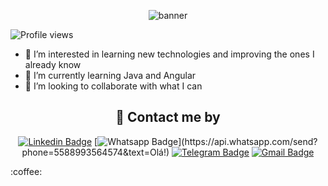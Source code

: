 <span align="center">
  
![banner](https://user-images.githubusercontent.com/60412394/188704257-54925cc1-3801-439e-8e65-a9a7a4e8ef18.png)
  
</span>

<p align="left"> <img src="https://komarev.com/ghpvc/?username=LucSpk&color=green" alt="Profile views" /> </p>

- 👀 I’m interested in learning new technologies and improving the ones I already know
- 🌱 I’m currently learning Java and Angular
- 💞️ I’m looking to collaborate with what I can

<h2 align="center">📲 Contact me by</h2>
<div align="center">

[![Linkedin Badge](https://img.shields.io/badge/-LinkedIn-blue?style=flat-square&logo=Linkedin&logoColor=white&link=https://www.linkedin.com/in/lucalvez/)](https://www.linkedin.com/in/lucalvez/)
[![Whatsapp Badge](https://img.shields.io/badge/-Whatsapp-4CA143?style=flat-square&labelColor=4CA143&logo=whatsapp&logoColor=white&link=https://api.whatsapp.com/send?phone=5588993564574&text=Olá!)](https://api.whatsapp.com/send?phone=5588993564574&text=Olá!)
[![Telegram Badge](https://img.shields.io/badge/-Telegram-1ca0f1?style=flat-square&labelColor=1ca0f1&logo=telegram&logoColor=white&link=https://t.me/luc_alvez)](https://t.me/luc_alvez)
[![Gmail Badge](https://img.shields.io/badge/-Gmail-c14438?style=flat-square&logo=Gmail&logoColor=white&link=mailto:olalvezluc@gmail.com)](mailto:olalvezluc@gmail.com)

</div>

<div>
:coffee:
</div>

<!---
  
<h2 align="center">📈 My Github Stats</h2>

<div align="center">

  [![Top Langs](https://github-readme-stats.vercel.app/api/top-langs/?username=LucSpk&theme=vue-dark&hide_border=true&layout=compact)](https://github.com/LucSpk?tab=repositories)
  
  [![GitHub Streak](http://github-readme-streak-stats.herokuapp.com?user=LucSpk&theme=vue-dark&hide_border=true)](https://github.com/LucSpk?tab=repositories)
  
</div>



LucSpk/LucSpk is a ✨ special ✨ repository because its `README.md` (this file) appears on your GitHub profile.
You can click the Preview link to take a look at your changes.

<h1 align="center">Hi 👋, I'm Lucas Alves</h1>
--->
